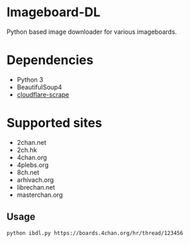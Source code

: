 # Imageboard-DL
Python based image downloader for various imageboards.

# Dependencies
+ Python 3
+ BeautifulSoup4
+ [cloudflare-scrape](https://github.com/Anorov/cloudflare-scrape "cloudflare-scrape")

# Supported sites
+ 2chan.net
+ 2ch.hk 
+ 4chan.org
+ 4plebs.org
+ 8ch.net
+ arhivach.org
+ librechan.net
+ masterchan.org

## Usage
`python ibdl.py https://boards.4chan.org/hr/thread/123456`
